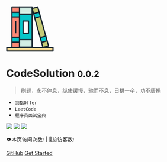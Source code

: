 <svg t="1610037148543" class="icon" viewBox="0 0 1069 1024" version="1.1" xmlns="http://www.w3.org/2000/svg" p-id="1510" width="128" height="128"><path d="M584.461302 753.723546v169.822168H298.31879V753.723546h286.142512zM584.461302 48.790896V178.117718H298.31879V14.752667h286.142512v34.038229z" fill="#D3EEE4" p-id="1511"></path><path d="M796.466891 814.2913l125.867652-34.905328 32.165666 115.997489-125.867653 34.905327zM710.375077 13.922466l32.377827 117.0583-125.82153 34.86843-32.470072-117.0583L710.375077 13.922466zM644.660078 265.777689l125.784632-34.840757L892.834744 672.852772l-125.793856 34.831532z" fill="#C6CA76" p-id="1512"></path><path d="M298.31879 923.545714v5.903649H128.404377V808.978015h169.914413v114.567699zM128.404377 14.752667h169.914413v121.486037H128.404377zM128.404377 239.921549h169.914413v458.547527H128.404377z" fill="#FF8875" p-id="1513"></path><path d="M766.967092 707.656631l125.784632-34.86843 29.509024 106.496302-125.784633 34.86843zM616.903701 165.969114l125.793857-34.840756 27.673357 99.919268-125.793857 34.840756zM298.31879 753.723546v55.254469H128.404377V698.469076h169.914413v55.25447zM298.31879 178.117718V239.921549H128.404377V136.238704h169.914413v41.879014zM584.461302 178.117718v575.605828h-285.958023V178.117718z m-82.097626 429.582747v-276.733571H380.50866v276.733571z" fill="#06C7CA" p-id="1514"></path><path d="M1055.185106 930.279564v79.699268H13.836679v-79.699268h1041.348427z" fill="#FFDB93" p-id="1515"></path><path d="M1055.185106 1024H13.836679a13.836679 13.836679 0 0 1-13.836679-13.836679v-79.699268a13.836679 13.836679 0 0 1 13.836679-13.836679h1041.348427a13.836679 13.836679 0 0 1 13.836679 13.836679v79.699268a13.836679 13.836679 0 0 1-13.836679 13.836679zM27.673357 996.326643h1013.675071v-52.025911H27.673357zM128.404377 253.758227a13.836679 13.836679 0 0 1-13.836679-13.836678V136.238704a13.836679 13.836679 0 1 1 27.673357 0V239.921549a13.836679 13.836679 0 0 1-13.836678 13.836678zM128.404377 822.814694a13.836679 13.836679 0 0 1-13.836679-13.836679v-110.693428a13.836679 13.836679 0 1 1 27.673357 0v110.693428a13.836679 13.836679 0 0 1-13.836678 13.836679z" fill="#18252F" p-id="1516"></path><path d="M298.31879 150.075383H128.404377a13.836679 13.836679 0 0 1-13.836679-13.836679V14.752667a13.836679 13.836679 0 0 1 13.836679-13.836679h169.914413a13.836679 13.836679 0 0 1 0 27.673357H142.241055v93.812681h156.077735a13.836679 13.836679 0 0 1 0 27.673357zM298.31879 943.286042H128.404377a13.836679 13.836679 0 0 1-13.836679-13.836679V808.978015a13.836679 13.836679 0 0 1 13.836679-13.836678h169.914413a13.836679 13.836679 0 0 1 0 27.673357H142.241055v92.797991h144.731658a13.836679 13.836679 0 0 1 25.182755 7.933029v5.903649a13.836679 13.836679 0 0 1-13.836678 13.836679zM298.31879 712.305755H128.404377a13.836679 13.836679 0 0 1-13.836679-13.836679V239.921549a13.836679 13.836679 0 0 1 13.836679-13.836679h169.914413a13.836679 13.836679 0 0 1 0 27.673357H142.241055v430.87417h156.077735a13.836679 13.836679 0 0 1 0 27.673358zM770.426262 244.718264a13.836679 13.836679 0 0 1-13.283212-10.146897l-27.673357-99.90082a13.836679 13.836679 0 1 1 26.658667-7.379561l27.673358 99.900819a13.836679 13.836679 0 0 1-13.375456 17.526459zM644.604731 279.586694a13.836679 13.836679 0 0 1-13.283211-10.146898l-27.673357-99.900819a13.836679 13.836679 0 1 1 26.658667-7.379562l27.673357 99.90082a13.836679 13.836679 0 0 1-13.375456 17.526459zM796.531462 828.072632a13.836679 13.836679 0 0 1-13.283212-10.146898l-29.518247-106.542425a13.836679 13.836679 0 1 1 26.658667-7.379562l29.518248 106.542425a13.836679 13.836679 0 0 1-13.375456 17.52646zM922.445237 793.388691a13.836679 13.836679 0 0 1-13.283212-10.146898l-29.518247-106.542425a13.836679 13.836679 0 1 1 26.658667-7.379561l29.518248 106.542424A13.836679 13.836679 0 0 1 922.445237 793.388691z" fill="#18252F" p-id="1517"></path><path d="M616.931374 179.685875a13.836679 13.836679 0 0 1-13.283211-10.146898L571.17809 52.480677a13.836679 13.836679 0 0 1 9.224453-17.065237L706.685296 0.54701a13.836679 13.836679 0 0 1 17.065237 9.224452L756.405094 127.290986a13.836679 13.836679 0 0 1-9.224452 17.065236l-126.559487 34.86843a13.836679 13.836679 0 0 1-3.689781 0.461223zM601.526539 58.476571l25.09051 90.399633 99.162863-27.673357L701.05838 30.987703zM828.632556 944.116243a13.836679 13.836679 0 0 1-13.375456-10.146898L783.156006 817.925734a13.836679 13.836679 0 0 1 9.224452-17.065237L918.663211 765.715334a13.836679 13.836679 0 0 1 17.065237 9.224452l32.193339 116.043611a13.836679 13.836679 0 0 1-9.224453 17.065237l-125.913774 34.86843a14.021168 14.021168 0 0 1-4.151004 1.199179z m-15.128102-119.917881L838.318231 913.306572l99.255107-27.673357-24.813776-89.384944zM767.013214 721.530207a13.836679 13.836679 0 0 1-13.375456-10.146898L631.32152 269.439796a13.836679 13.836679 0 0 1 9.224452-17.065236l125.821531-34.86843a13.836679 13.836679 0 0 1 17.065236 9.224452l122.777461 442.404735a13.836679 13.836679 0 0 1-9.224452 17.065237l-126.282753 34.86843a13.836679 13.836679 0 0 1-3.689781 0.461223zM661.669968 275.435691l115.028921 415.100356 99.162863-27.673357-115.028921-415.100357z" fill="#18252F" p-id="1518"></path><path d="M584.461302 937.382392h-285.958023a13.836679 13.836679 0 0 1-13.836679-13.836678V14.752667a13.836679 13.836679 0 0 1 13.836679-13.836679h285.958023a13.836679 13.836679 0 0 1 13.836678 13.836679v908.793047a13.836679 13.836679 0 0 1-13.836678 13.836678z m-272.305834-27.673357h258.284666V28.589345h-258.284666z" fill="#18252F" p-id="1519"></path><path d="M584.461302 191.954397h-285.958023a13.836679 13.836679 0 0 1 0-27.673357h285.958023a13.836679 13.836679 0 0 1 0 27.673357zM584.461302 767.560224h-285.958023a13.836679 13.836679 0 0 1 0-27.673357h285.958023a13.836679 13.836679 0 0 1 0 27.673357zM502.363676 621.537143H380.50866a13.836679 13.836679 0 0 1-13.836678-13.836678v-276.733571a13.836679 13.836679 0 0 1 13.836678-13.836679h121.855016a13.836679 13.836679 0 0 1 13.836678 13.836679v276.733571a13.836679 13.836679 0 0 1-13.836678 13.836678z m-108.018337-27.673357H488.895975v-249.060214H394.345339zM199.617149 330.597916h27.673357v277.102549h-27.673357z" fill="#18252F" p-id="1520"></path></svg>

# CodeSolution <small>0.0.2</small>
> 刷题，永不停息，纵使缓慢，驰而不息，日拱一卒，功不唐捐

- `剑指Offer`
- `LeetCode`
- `程序员面试宝典`

![](https://img.shields.io/badge/version-v2.0.0-green.svg)   ![](https://img.shields.io/badge/author-Aphysia-yellow.svg)   ![](https://img.shields.io/badge/license-MIT-blue.svg)


<span id="busuanzi_container_site_pv" style="display: inline;">
    👁️本页访问次数:<span id="busuanzi_value_site_pv"></span> 
</span>
<span id="busuanzi_container_site_uv" style="display: inline;"> 
    | 🧑总访客数: <span id="busuanzi_value_site_uv"></span>
</span>

[GitHub](https://github.com/Damaer/CodeSolution)
[Get Started](#CodeSolution)